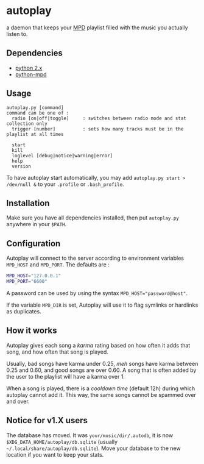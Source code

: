 autoplay
========

a daemon that keeps your [MPD][] playlist filled with the music you actually listen to.

[MPD]: http://mpd.wikia.com (Music Player Daemon)

Dependencies
------------

* [python 2.x][python]
* [python-mpd][pympd]

[python]: http://python.org/
[pympd]: http://jatreuman.indefero.net/p/python-mpd/

Usage
-----

```
autoplay.py [command]
command can be one of :
  radio [on|off|toggle]     : switches between radio mode and stat collection only
  trigger [number]          : sets how many tracks must be in the playlist at all times

  start
  kill
  loglevel [debug|notice|warning|error]
  help
  version
```

To have autoplay start automatically, you may add `autoplay.py start > /dev/null &` to your `.profile` or `.bash_profile`.

Installation
------------

Make sure you have all dependencies installed, then put `autoplay.py` anywhere in your `$PATH`.

Configuration
-------------

Autoplay will connect to the server according to environment variables `MPD_HOST` and `MPD_PORT`.
The defaults are :

```sh
MPD_HOST="127.0.0.1"
MPD_PORT="6600"
```

A password can be used by using the syntax `MPD_HOST="password@host"`.

If the variable `MPD_DIR` is set, Autoplay will use it to flag symlinks or hardlinks as duplicates.

How it works
------------

Autoplay gives each song a *karma* rating based on how often it adds that song, and how often that song is played.

Usually, bad songs have karma under 0.25, *meh* songs have karma between 0.25 and 0.60, and good songs are over 0.60. A song that is often added by the user to the playlist will have a karma over 1.

When a song is played, there is a *cooldown time* (default 12h) during which autoplay cannot add it. This way, the same songs cannot be spammed over and over.

Notice for v1.X users
---------------------

The database has moved. It was `your/music/dir/.autodb`, it is now `$XDG_DATA_HOME/autoplay/db.sqlite` (usually `~/.local/share/autoplay/db.sqlite`). Move your database to the new location if you want to keep your stats.
